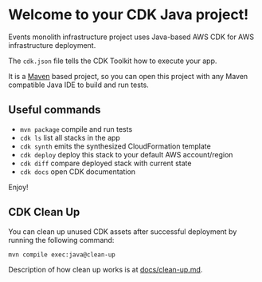 # Welcome to your CDK Java project!

Events monolith infrastructure project uses Java-based AWS CDK for AWS infrastructure deployment.

The `cdk.json` file tells the CDK Toolkit how to execute your app.

It is a [Maven](https://maven.apache.org/) based project, so you can open this project with any Maven compatible Java IDE to build and run tests.

## Useful commands

- `mvn package` compile and run tests
- `cdk ls` list all stacks in the app
- `cdk synth` emits the synthesized CloudFormation template
- `cdk deploy` deploy this stack to your default AWS account/region
- `cdk diff` compare deployed stack with current state
- `cdk docs` open CDK documentation

Enjoy!

## CDK Clean Up

You can clean up unused CDK assets after successful deployment by running the following command:

```bash
mvn compile exec:java@clean-up
```

Description of how clean up works is at [docs/clean-up.md](docs/clean-up.md).
